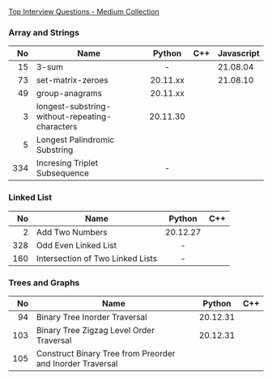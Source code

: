 [Top Interview Questions - Medium Collection](https://leetcode.com/explore/interview/card/top-interview-questions-medium/)

### Array and Strings

|  No | Name                                           |  Python  | C++ | Javascript |
|----:|------------------------------------------------|:--------:|:---:|:-----------|
|  15 | 3-sum                                          |    -     |     |  21.08.04  |
|  73 | set-matrix-zeroes                              | 20.11.xx |     |  21.08.10  |
|  49 | group-anagrams                                 | 20.11.xx |     |            |
|   3 | longest-substring-without-repeating-characters | 20.11.30 |     |            |
|   5 | Longest Palindromic Substring                  |          |     |            |
| 334 | Incresing Triplet Subsequence                  |    -     |     |            |

### Linked List

|  No | Name                             |  Python  | C++ |
|----:|----------------------------------|:--------:|:---:|
|   2 | Add Two Numbers                  | 20.12.27 |     |
| 328 | Odd Even Linked List             |    -     |     |
| 160 | Intersection of Two Linked Lists |    -     |     |

### Trees and Graphs

|  No | Name                                                      |  Python  | C++ |
|----:|-----------------------------------------------------------|:--------:|:---:|
|  94 | Binary Tree Inorder Traversal                             | 20.12.31 |     |
| 103 | Binary Tree Zigzag Level Order Traversal                  | 20.12.31 |     |
| 105 | Construct Binary Tree from Preorder and Inorder Traversal |          |     |